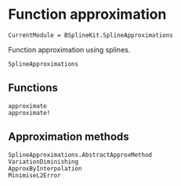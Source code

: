 # Function approximation

```@meta
CurrentModule = BSplineKit.SplineApproximations
```

Function approximation using splines.

```@docs
SplineApproximations
```

## Functions

```@docs
approximate
approximate!
```

## Approximation methods

```@docs
SplineApproximations.AbstractApproxMethod
VariationDiminishing
ApproxByInterpolation
MinimiseL2Error
```
